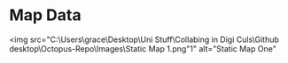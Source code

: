 # Map Data

<img src="C:\Users\grace\Desktop\Uni Stuff\Collabing in Digi Culs\Github desktop\Octopus-Repo\Images\Static Map 1.png"1" alt="Static Map One"
